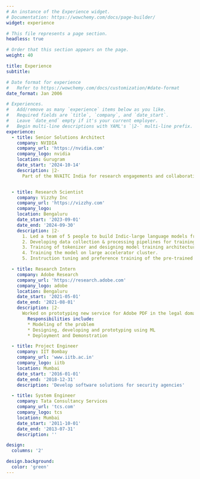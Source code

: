 ```yaml
---
# An instance of the Experience widget.
# Documentation: https://wowchemy.com/docs/page-builder/
widget: experience

# This file represents a page section.
headless: true

# Order that this section appears on the page.
weight: 40

title: Experience
subtitle:

# Date format for experience
#   Refer to https://wowchemy.com/docs/customization/#date-format
date_format: Jan 2006

# Experiences.
#   Add/remove as many `experience` items below as you like.
#   Required fields are `title`, `company`, and `date_start`.
#   Leave `date_end` empty if it's your current employer.
#   Begin multi-line descriptions with YAML's `|2-` multi-line prefix.
experience:
  - title: Senior Solutions Architect
    company: NVIDIA
    company_url: 'https://nvidia.com'
    company_logo: nvidia
    location: Gurugram
    date_start: '2024-10-14'
    description: |2-
      Part of the NVAITC India for research engagements and collaborations.


  - title: Research Scientist
    company: Vizzhy Inc
    company_url: 'https://vizzhy.com'
    company_logo: 
    location: Bengaluru
    date_start: '2023-09-01'
    date_end: '2024-09-30'
    description: |2-
      1. Led a team of 5 people to build Indic-large language models from scratch.
      2. Developing data collection & processing pipelines for training and evaluation.
      3. Training of tokenizer and designing model training architecture.
      4. Training the model on large accelerator cluster.
      5. Instruction tuning and preference training of the pre-trained models.

  - title: Research Intern
    company: Adobe Research
    company_url: 'https://research.adobe.com'
    company_logo: adobe
    location: Bengaluru
    date_start: '2021-05-01'
    date_end: '2021-08-01'
    description: |2-
      Worked on prototyping new service for Adobe PDF in the legal domain
        Responsibilities include:
        * Modeling of the problem 
        * Designing, developing and prototyping using ML
        * Deployment and Demonstration

  - title: Project Engineer
    company: IIT Bombay
    company_url: 'www.iitb.ac.in'
    company_logo: iitb
    location: Mumbai
    date_start: '2016-01-01'
    date_end: '2018-12-31'
    description: 'Develop software solutions for security agencies'

  - title: System Engineer
    company: Tata Consultancy Services
    company_url: 'tcs.com'
    company_logo: tcs
    location: Mumbai
    date_start: '2011-10-01'
    date_end: '2013-07-31'
    description: ''

design:
  columns: '2'

design.background:
  color: 'green'
---
```

